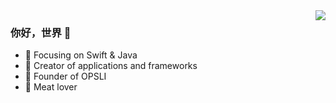 <a href="https://github.com/hiparker" target="_blank">
<img align="right" src="https://github-readme-stats.vercel.app/api?username=hiparker&show_icons=true&icon_color=CE1D2D&text_color=718096&bg_color=00000000&hide_title=true&hide_border=true" />
</a>

### 你好，世界 👋

- :orange_book: Focusing on Swift & Java
- :hammer: Creator of applications and frameworks
- :ram: Founder of OPSLI
- :meat_on_bone: Meat lover
